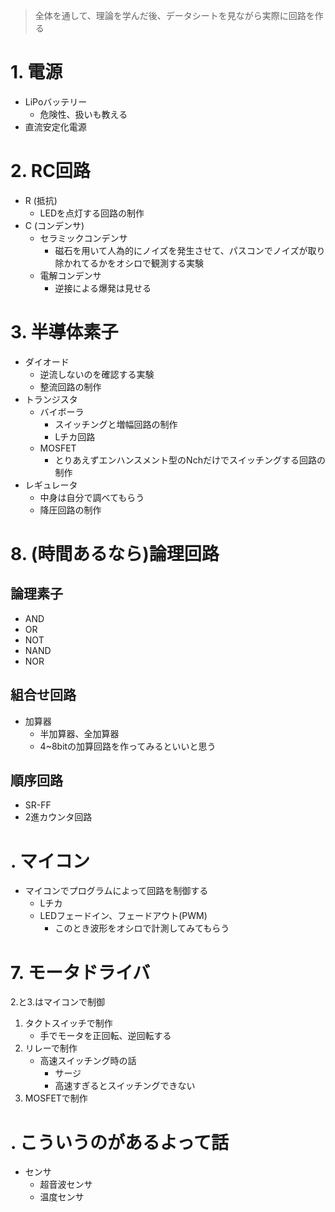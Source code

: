 > 全体を通して、理論を学んだ後、データシートを見ながら実際に回路を作る
# 1. 電源
- LiPoバッテリー
	- 危険性、扱いも教える
- 直流安定化電源
# 2. RC回路
- R (抵抗)
	- LEDを点灯する回路の制作
- C (コンデンサ)
	- セラミックコンデンサ
		- 磁石を用いて人為的にノイズを発生させて、パスコンでノイズが取り除かれてるかをオシロで観測する実験
	- 電解コンデンサ
		- 逆接による爆発は見せる
# 3. 半導体素子
- ダイオード
	- 逆流しないのを確認する実験
	- 整流回路の制作
- トランジスタ
	- バイボーラ
		- スイッチングと増幅回路の制作
		- Lチカ回路
	- MOSFET
		- とりあえずエンハンスメント型のNchだけでスイッチングする回路の制作
- レギュレータ
	- 中身は自分で調べてもらう
	- 降圧回路の制作
# 8. (時間あるなら)論理回路
## 論理素子
- AND
- OR
- NOT
- NAND
- NOR
## 組合せ回路
- 加算器
	- 半加算器、全加算器
	- 4~8bitの加算回路を作ってみるといいと思う
## 順序回路
- SR-FF
- 2進カウンタ回路
# . マイコン
- マイコンでプログラムによって回路を制御する
	- Lチカ
	- LEDフェードイン、フェードアウト(PWM)
		- このとき波形をオシロで計測してみてもらう
# 7. モータドライバ
2.と3.はマイコンで制御
1. タクトスイッチで制作
	- 手でモータを正回転、逆回転する
2. リレーで制作
	- 高速スイッチング時の話
		- サージ
		- 高速すぎるとスイッチングできない
3. MOSFETで制作
# . こういうのがあるよって話
- センサ
	- 超音波センサ
	- 温度センサ